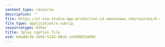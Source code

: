 ```yaml
---
content_type: resource
description: ''
file: https://ol-ocw-studio-app-production.s3.amazonaws.com/courses/8-421-atomic-and-optical-physics-i-spring-2014/bdad0c3b3e94514298cbce508855dd9d_zMlEb29UlKw.vtt
file_type: application/x-subrip
resourcetype: Other
title: 3play caption file
uid: bdad0c3b-3e94-5142-98cb-ce508855dd9d
---
```

